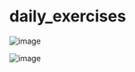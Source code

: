# daily_exercises

![image](https://user-images.githubusercontent.com/80629705/218110025-1470747f-b383-410f-a5f6-58aa3ab6e905.png)

![image](https://user-images.githubusercontent.com/80629705/218110036-2827ef2a-327f-4f88-9a06-ee6dea77e552.png)

